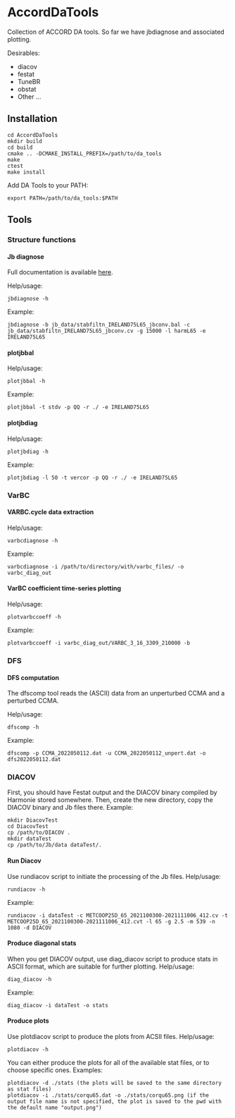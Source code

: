 # AccordDaTools
Collection of ACCORD DA tools. So far we have jbdiagnose and associated plotting. 

Desirables:
- diacov
- festat
- TuneBR
- obstat
- Other ...

## Installation
```
cd AccordDaTools
mkdir build
cd build
cmake .. -DCMAKE_INSTALL_PREFIX=/path/to/da_tools 
make 
ctest
make install
```
Add DA Tools to your PATH:
```
export PATH=/path/to/da_tools:$PATH
```

## Tools
### Structure functions
#### Jb diagnose
Full documentation is available [here](doc/tools/jbdiagnose.md).

Help/usage:
```
jbdiagnose -h
```

Example:
```
jbdiagnose -b jb_data/stabfiltn_IRELAND75L65_jbconv.bal -c jb_data/stabfiltn_IRELAND75L65_jbconv.cv -g 15000 -l harmL65 -e IRELAND75L65
```

#### plotjbbal
Help/usage:
```
plotjbbal -h
```

Example:
```
plotjbbal -t stdv -p QQ -r ./ -e IRELAND75L65
```

#### plotjbdiag
Help/usage:
```
plotjbdiag -h
```

Example:
```
plotjbdiag -l 50 -t vercor -p QQ -r ./ -e IRELAND75L65 
```
### VarBC
#### VARBC.cycle data extraction
Help/usage:
```
varbcdiagnose -h
```

Example:
```
varbcdiagnose -i /path/to/directory/with/varbc_files/ -o varbc_diag_out
```

#### VarBC coefficient time-series plotting
Help/usage:
```
plotvarbccoeff -h
```

Example:
```
plotvarbccoeff -i varbc_diag_out/VARBC_3_16_3309_210000 -b
```

### DFS
#### DFS computation
The dfscomp tool reads the (ASCII) data from an unperturbed CCMA and a perturbed CCMA.

Help/usage:
```
dfscomp -h
```

Example:
```
dfscomp -p CCMA_2022050112.dat -u CCMA_2022050112_unpert.dat -o dfs2022050112.dat
```

### DIACOV
First, you should have Festat output and the DIACOV binary compiled by Harmonie stored somewhere.
Then, create the new directory, copy the DIACOV binary and Jb files there. Example:
```
mkdir DiacovTest
cd DiacovTest
cp /path/to/DIACOV .
mkdir dataTest
cp /path/to/Jb/data dataTest/.
```
#### Run Diacov
Use rundiacov script to initiate the processing of the Jb files.
Help/usage:
```
rundiacov -h
```

Example:
```
rundiacov -i dataTest -c METCOOP25D_65_2021100300-2021111006_412.cv -t METCOOP25D_65_2021100300-2021111006_412.cvt -l 65 -g 2.5 -m 539 -n 1080 -d DIACOV
```

#### Produce diagonal stats
When you get DIACOV output, use diag_diacov script to produce stats in ASCII format, which are suitable for further plotting.
Help/usage:
```
diag_diacov -h
```

Example:
```
diag_diacov -i dataTest -o stats
```

#### Produce plots
Use plotdiacov script to produce the plots from ACSII files.
Help/usage:
```
plotdiacov -h
```

You can either produce the plots for all of the available stat files, or to choose specific ones. Examples:
```
plotdiacov -d ./stats (the plots will be saved to the same directory as stat files)
plotdiacov -i ./stats/corqu65.dat -o ./stats/corqu65.png (if the output file name is not specified, the plot is saved to the pwd with the default name "output.png")
```
